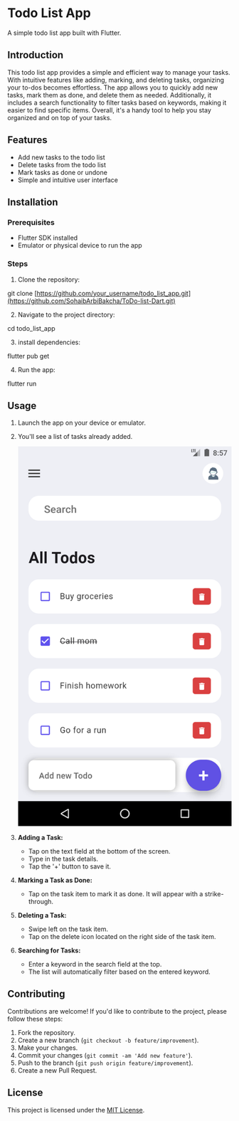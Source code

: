 # Todo List App

A simple todo list app built with Flutter.

## Introduction

This todo list app provides a simple and efficient way to manage your tasks. With intuitive features like adding, marking, and deleting tasks, organizing your to-dos becomes effortless. The app allows you to quickly add new tasks, mark them as done, and delete them as needed. Additionally, it includes a search functionality to filter tasks based on keywords, making it easier to find specific items. Overall, it's a handy tool to help you stay organized and on top of your tasks.

## Features

- Add new tasks to the todo list
- Delete tasks from the todo list
- Mark tasks as done or undone
- Simple and intuitive user interface

## Installation

### Prerequisites

- Flutter SDK installed
- Emulator or physical device to run the app

### Steps

1. Clone the repository:

git clone [https://github.com/your_username/todo_list_app.git](https://github.com/SohaibArbiBakcha/ToDo-list-Dart.git)

2. Navigate to the project directory:

cd todo_list_app

3. install dependencies:

flutter pub get

4. Run the app:

flutter run

## Usage

1. Launch the app on your device or emulator.
2. You'll see a list of tasks already added.

   ![Screenshot of Todo List App](screenshots/todo_list_screenshot.png)

3. **Adding a Task:**
   - Tap on the text field at the bottom of the screen.
   - Type in the task details.
   - Tap the '+' button to save it.

4. **Marking a Task as Done:**
   - Tap on the task item to mark it as done. It will appear with a strike-through.

5. **Deleting a Task:**
   - Swipe left on the task item.
   - Tap on the delete icon located on the right side of the task item.

6. **Searching for Tasks:**
   - Enter a keyword in the search field at the top.
   - The list will automatically filter based on the entered keyword.


## Contributing

Contributions are welcome! If you'd like to contribute to the project, please follow these steps:

1. Fork the repository.
2. Create a new branch (`git checkout -b feature/improvement`).
3. Make your changes.
4. Commit your changes (`git commit -am 'Add new feature'`).
5. Push to the branch (`git push origin feature/improvement`).
6. Create a new Pull Request.

## License

This project is licensed under the [MIT License](LICENSE).

